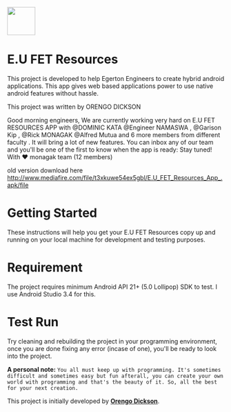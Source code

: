 <img src="https://yt3.ggpht.com/a/AGF-l79xxreM4k5oq1461DmD_7zVybAxjqJXIitf8A=s900-mo-c-c0xffffffff-rj-k-no" width="65"></a>

# E.U FET Resources

This project is developed to help Egerton Engineers to create hybrid android applications. This app gives web based applications power to use native android features without hassle.

This project was written by ORENGO DICKSON

Good morning engineers, 
We are currently working very hard on E.U FET RESOURCES APP with @⁨DOMINIC KATA⁩ @⁨Engineer NAMASWA⁩ , @⁨Garison Kip⁩   , @⁨Rick MONAGAK⁩ @⁨Alfred Mutua⁩ and 6 more members from different faculty . It will bring a lot of new features. 
You can inbox any of our team and you'll be one of the first to know when the app is ready: Stay tuned!
With ❤ monagak team (12 members)

old version download here
http://www.mediafire.com/file/t3xkuwe54ex5gbl/E.U_FET_Resources_App_.apk/file

# Getting Started
These instructions will help you get your E.U FET Resources copy up and running on your local machine for development and testing purposes.


# Requirement
The project requires minimum Android API 21+ (5.0 Lollipop) SDK to test. I use Android Studio 3.4 for this.

# Test Run
Try cleaning and rebuilding the project in your programming environment, once you are done fixing any error (incase of one), you'll be ready to look into the project.



**A personal note:** `You all must keep up with programming. It's sometimes difficult and sometimes easy but fun afterall, you can create your own world with programming and that's the beauty of it. So, all the best for your next creation.`

This project is initially developed by **[Orengo Dickson](hhttps://github.com/dicksonorengo)**.

